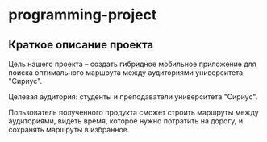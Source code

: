 # programming-project

## Краткое описание проекта
Цель нашего проекта – создать гибридное мобильное приложение для поиска оптимального маршрута между аудиториями университета "Сириус".

Целевая аудитория: студенты и преподаватели университета "Сириус".

Пользователь полученного продукта сможет строить маршруты между аудиториями, видеть время, которое нужно потратить на дорогу, и сохранять маршруты в избранное.
